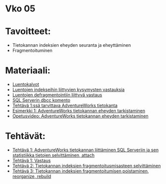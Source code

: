 # Vko 05
# Tavoitteet:

- Tietokannan indeksien eheyden seuranta ja eheyttäminen
- Fragmentoituminen


# Materiaali: 

- [ Luentokalvot ](Luentokalvot_05.pdf)
- [ Luentojen indekseihin liittyvien kysymysten vastauksia ](Luennot_vko5_kysymysten_vastauksia.pdf)
- [ Luentojen defragmentointiin liittyvä vastaus ](Luentojen_vko5n_vastaukset_defragmentointiin.pdf)
- [ SQL Serverin dbcc komento ](SQL_Server_dbcc_komento.pdf)
- [ Tehtävä 1:ssä tarvittava AdventureWorks tietokanta ](https://drive.google.com/file/d/1MYXUdgR0vz_YPBeHOA-oS0Uo-gPAFZe_/view?usp=drive_link)
- [ Esimerkki 1: AdventureWorks tietokannan eheyden tarkistaminen ](Esimerkki_01.md)
- [ Opetusvideo: AdventureWorks tietokannan eheyden tarkistaminen](https://video.haaga-helia.fi/media/t/0_cpxgxqxg)


# Tehtävät:   

- [Tehtävä 1: AdventureWorks tietokannan liittäminen SQL Serveriin ja sen statistiikka tietojen selvittäminen, attach](Tehtava_01.md)
- [Tehtävä 1: Vastaus](Tehtava_01_Vastaus.txt)
- [Tehtävä 2: Tietokannan indeksien fragmentoitusmisasteen selvittäminen](Tehtava_02.md)
- [Tehtävä 3: Tietokannan indeksien fragmentoitumisen poistaminen, reorganize, rebuild](Tehtava_03.md)
